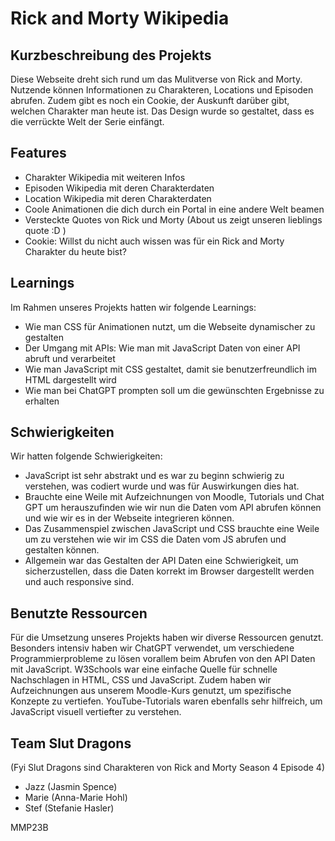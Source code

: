 # Rick and Morty Wikipedia
 
 ## Kurzbeschreibung des Projekts
 
 Diese Webseite dreht sich rund um das Mulitverse von Rick and Morty. Nutzende können Informationen zu Charakteren, Locations und Episoden abrufen. Zudem gibt es noch ein Cookie, der Auskunft darüber gibt, welchen Charakter man heute ist. Das Design wurde so gestaltet, dass es die verrückte Welt der Serie einfängt.

## Features

- Charakter Wikipedia mit weiteren Infos
- Episoden Wikipedia mit deren Charakterdaten
- Location Wikipedia mit deren Charakterdaten
- Coole Animationen die dich durch ein Portal in eine andere Welt beamen
- Versteckte Quotes von Rick und Morty (About us zeigt unseren lieblings quote :D )
- Cookie: Willst du nicht auch wissen was für ein Rick and Morty Charakter du heute bist?

## Learnings
Im Rahmen unseres Projekts hatten wir folgende Learnings:

- Wie man CSS für Animationen nutzt, um die Webseite dynamischer zu gestalten
- Der Umgang mit APIs: Wie man mit JavaScript Daten von einer API abruft und verarbeitet
- Wie man JavaScript mit CSS gestaltet, damit sie benutzerfreundlich im HTML dargestellt wird
- Wie man bei ChatGPT prompten soll um die gewünschten Ergebnisse zu erhalten

## Schwierigkeiten
Wir hatten folgende Schwierigkeiten:

- JavaScript ist sehr abstrakt und es war zu beginn schwierig zu verstehen, was codiert wurde und was für Auswirkungen dies hat.
- Brauchte eine Weile mit Aufzeichnungen von Moodle, Tutorials und Chat GPT um herauszufinden wie wir nun die Daten vom API abrufen können und wie wir es in der Webseite integrieren können.
- Das Zusammenspiel zwischen JavaScript und CSS brauchte eine Weile um zu verstehen wie wir im CSS die Daten vom JS abrufen und gestalten können.
- Allgemein war das Gestalten der API Daten eine Schwierigkeit, um sicherzustellen, dass die Daten korrekt im Browser dargestellt werden und auch responsive sind.

## Benutzte Ressourcen

Für die Umsetzung unseres Projekts haben wir diverse Ressourcen genutzt. Besonders intensiv haben wir ChatGPT verwendet, um verschiedene Programmierprobleme zu lösen vorallem beim Abrufen von den API Daten mit JavaScript. W3Schools war eine einfache Quelle für schnelle Nachschlagen in HTML, CSS und JavaScript. Zudem haben wir Aufzeichnungen aus unserem Moodle-Kurs genutzt, um spezifische Konzepte zu vertiefen. YouTube-Tutorials waren ebenfalls sehr hilfreich, um JavaScript visuell vertiefter zu verstehen.

## Team Slut Dragons

(Fyi Slut Dragons sind Charakteren von  Rick and Morty Season 4 Episode 4)

- Jazz (Jasmin Spence)
- Marie (Anna-Marie Hohl)
- Stef (Stefanie Hasler)

MMP23B
